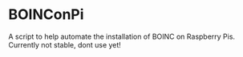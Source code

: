 # BOINConPi
A script to help automate the installation of BOINC on Raspberry Pis. Currently not stable, dont use yet!
